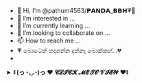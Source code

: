 - 👋 Hi, I’m @pathum4563/𝗣𝗔𝗡𝗗𝗔_𝗕𝗕𝗛💗🍃
- 👀 I’m interested in ...
- 🌱 I’m currently learning ...
- 💞️ I’m looking to collaborate on ...
- 📫 How to reach me ...
- 💗 බොටෙක් හදාගන්න දන්නෑ බොක්කහ්...💔
- <div align="center">
<details>
    <summary>⏬<b>(っ◔◡◔)っ ♥ 𝓒𝓛𝓘𝓒𝓚 𝓜𝓔 𝓣𝓞 𝓥𝓘𝓔𝓦 ♥</b>⏬</b></summary>

  
<div align="center">
</p>


## [![Typing SVG](https://readme-typing-svg.herokuapp.com?font=Rockstar-ExtraBold&color=F00&lines=WELCOME+TO+QUEEN+NETHU+WA+BOT+𝚁𝙴𝙿𝙾.;CREATED+BY+DRAK+SHADOW+OFC;𝚃𝙷𝙸𝚂+𝙸𝚂+𝙰+𝚂𝙸𝙼𝙿𝙻𝙴+𝙱𝙾𝚃;𝙰𝙽𝙳+𝙸𝙽𝙲𝙻𝚄𝙳𝙴+𝙼𝙾𝚁𝙴+𝙵𝙴𝙰𝚃𝚄𝚁𝙴𝚂;𝘛𝘏𝘈𝘕𝘒𝘚+𝘍𝘙𝘖+𝘝𝘐𝘚𝘐𝘛𝘐𝘕𝘎+𝘔𝘠+𝘎𝘐𝘛)](https://git.io/typing-svg)

   <p align="center">
<a href="https://github.com">
    <img src="https://i.ibb.co/qsYKDjq/681953-removebg-preview.png">
  </a>
  

# Queen Nethu MD Bot

> Queen Nethu MD Bot is a multipurpose WhatsApp bot using library!
>
>

 ### FORK QUEEN NETHU REPO
       
●.  ***Click [FORK](https://github.com/mrhansamala/-Queen-Nethu-MD-Bot-/fork)***
    
 

   # 🧩 Deploy Queen Nethu MD
     
<details close>
<summary>Click to choose your favourite platform to Deploy</summary>
 
<br><br>   
    
<h4 align="center"> Deploy on Repl.it
</h4>

<p align="center" >
    <a href="https://repl.it/github/mrhansamala/-Queen-Nethu-MD-Bot-">
    <img src="https://i.ibb.co/zrB5kMh/deploy-on-repl.jpg" width="170px" alt="Deploy on Heroku" >
    </a>
</p>

<p align="center" >
    <br>
    __________________________
    <br>
</p>   
      
      
      
<h4 align="center"> Deploy on Railway 
</h4>
  
<p align="center">
    <a href="https://railway.app/template/tZWmhj?referralCode=f3gg2m">
    <img src="https://railway.app/button.svg" alt="Deploy on Railway" width="170px">
    </a>
</p>

<p align="center" >
    <br>
    __________________________
    <br>
</p>

<br>
      
<h4 align="center"> Deploy on Koyeb
</h4>
      
<p align="center">
    <a href="https://app.koyeb.com/apps/deploy?type=docker&image=quay.io/mrhansamala/-Queen-Nethu-MD-Bot-:main&env[PORT]=8000&env[PREFIX]=-&&env[MONGODB]=mongodb+srv://fantox001:zjmbvgwr52@cluster0.qh05pl9.mongodb.net/?retryWrites=true&w=majority&&env[SESSION_ID]=enterYourSession&&env[MODS]=918101187835,919735940276&&env[TENOR_API_KEY]=AIzaSyCyouca1_KKy4W_MG1xsPzuku5oa8W358c&&env[PACKNAME]=Miku-Nakano&&env[AUTHOR]=FantoX&&name=atlas">
    <img src="https://www.koyeb.com/static/images/deploy/button.svg" alt="Deploy on Koyeb" width="155px">
    </a>
</p>


<p align="center" >
    <br>
    __________________________
    <br>
</p>


<br>
 
<h4 align="center"> Deploy on Heroku
</h4>

</p>

<p align="center" >
    <a href="https://heroku.com/deploy?template=https://github.com/mrhansamala/-Queen-Nethu-MD-Bot-">
    <img src="https://www.herokucdn.com/deploy/button.png" width="160px" alt="Deploy on Heroku" >
    </a>

</p>

<p align="center" >
    <br>
    __________________________
    <br>
</p>


<br>


<h4 align="center"> Deploy on Mogenius
</h4>
  
<p align="center">
    <a href="https://studio.mogenius.com/">
    <img src="https://www.cloudflare.com/static/90073b1e5bd8a0765640a20febb3dc22/mogenius_logo_quer.png" alt="Deploy on Mogenius" width="170px">

<!---
pathum4563/pathum4563 is a ✨ special ✨ repository because its `README.md` (this file) appears on your GitHub profile.
You can click the Preview link to take a look at your changes.
--->
